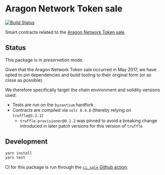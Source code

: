 # Aragon Network Token sale

[![Build Status](https://img.shields.io/github/workflow/status/aragon/aragon-network-token/ci:sale?style=flat-square)](https://github.com/aragon/aragon-network-token/actions?query=workflow%3Aci%3Asale)

Smart contracts related to the [Aragon Network Token sale](https://aragon.org/blog/aragon-token-sale-technical-overview-9c2a4b910755).

## Status

This package is in _preservation_ mode.

Given that the Aragon Network Token sale occurred in May 2017, we have opted to pin dependencies and build tooling to their original form (or as close as possible).

We therefore specifically target the chain environment and solidity versions used:

- Tests are run on the `byzantium` hardfork
- Contracts are compiled via `solc 0.4.8` (thereby relying on `truffle@3.2.1`)
  - `truffle-provisioner@0.1.2` was pinned to avoid a breaking change introduced in later patch versions for this version of `truffle`

## Development

```sh
yarn install
yarn test
```

CI for this package is run through the [`ci_sale` Github action](../../.github/workflows/ci_sale.yml).
